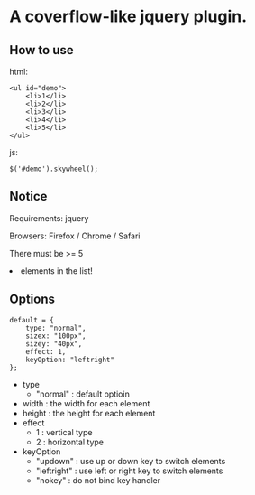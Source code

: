 # A coverflow-like jquery plugin.

## How to use

html:

```
<ul id="demo">
    <li>1</li>
    <li>2</li>
    <li>3</li>
    <li>4</li>
    <li>5</li>
</ul>
```

js:

```
$('#demo').skywheel();
```

## Notice

Requirements: jquery

Browsers: Firefox / Chrome / Safari

There must be >= 5 <li> elements in the list!

## Options

```
default = {
    type: "normal",
    sizex: "100px",
    sizey: "40px",
    effect: 1,
    keyOption: "leftright"
};
```

- type
  - "normal" : default optioin
- width : the width for each element
- height : the height for each element
- effect
  - 1 : vertical type
  - 2 : horizontal type
- keyOption
  - "updown" : use up or down key to switch elements
  - "leftright" : use left or right key to switch elements
  - "nokey" : do not bind key handler
